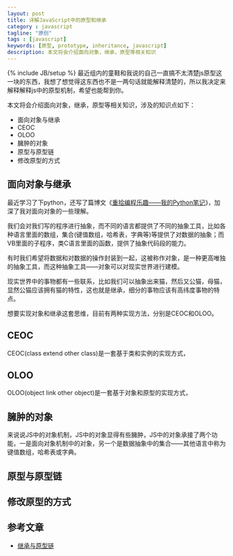 ```yaml
---
layout: post
title: 详解JavaScript中的原型和继承
category : javascript
tagline: "原创"
tags : [javascript]
keywords: [原型, prototype, inheritance, javascript]
description: 本文将会介绍面向对象，继承，原型等相关知识
---
```

{% include JB/setup %}
最近组内的童鞋和我说的自己一直搞不太清楚js原型这一块的东西，我想了想觉得这东西也不是一两句话就能解释清楚的，所以我决定来解释解释js中的原型机制，希望也能帮到你。

本文将会介绍面向对象，继承，原型等相关知识，涉及的知识点如下：

- 面向对象与继承
- CEOC
- OLOO
- 臃肿的对象
- 原型与原型链
- 修改原型的方式

## 面向对象与继承
最近学习了下python，还写了篇博文《[重拾编程乐趣——我的Python笔记](http://yanhaijing.com/program/2016/06/28/my-python/)》，加深了我对面向对象的一些理解。

我们会对我们写的程序进行抽象，而不同的语言都提供了不同的抽象工具，比如各种语言里面的数组，集合(键值数组，哈希表，字典等)等提供了对数据的抽象；而VB里面的子程序，类C语言里面的函数，提供了抽象代码段的能力。

有时我们希望将数据和对数据的操作封装到一起，这被称作对象，是一种更高唯独的抽象工具，而这种抽象工具——对象可以对现实世界进行建模。

现实世界中的事物都有一些联系，比如我们可以抽象出来猫，然后又公猫，母猫，显然公猫应该拥有猫的特性，这也就是继承，细分的事物应该有高纬度事物的特点。

想要实现对象和继承这套思维，目前有两种实现方法，分别是CEOC和OLOO。

## CEOC
CEOC(class extend other class)是一套基于类和实例的实现方式，

## OLOO
OLOO(object link other object)是一套基于对象和原型的实现方式，

## 臃肿的对象
来说说JS中的对象机制，JS中的对象显得有些臃肿，JS中的对象承接了两个功能，一是面向对象机制中的对象，另一个是数据抽象中的集合——其他语言中称为键值数组，哈希表或字典。

## 原型与原型链


## 修改原型的方式


## 参考文章
- [继承与原型链](https://developer.mozilla.org/zh-CN/docs/Web/JavaScript/Inheritance_and_the_prototype_chain)
